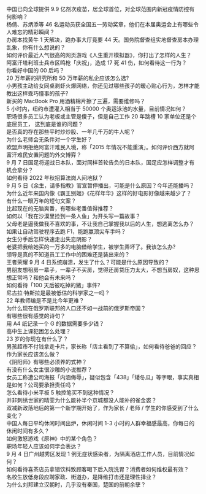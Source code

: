 中国已向全球提供 9.9 亿剂次疫苗，居全球首位，对全球范围内新冠疫情防控有何影响？  
杨倩、苏炳添等 46 名运动员获全国五一劳动奖章，他们在本届奥运会上有哪些令人难忘的精彩瞬间？  
办房本找黄牛 1 天解决，跑办事大厅竟要 44 天。国务院督查组实地督查房本办理乱象，你有什么想说的？  
如何评价最近人气很高的网页游戏《人生重开模拟器》，你打出了怎样的人生？  
阿富汗塔利班士兵市区鸣枪「庆祝」，造成 17 死 41 伤，如何看待这一行为？  
你看好中国的 00 后吗？  
20 万年薪的研究所和 50 万年薪的私企应该怎么选?  
小男孩主动给女同桌剥虾火爆网络，你还见过哪些孩子的暖心贴心行为，怎样才能教出这样乖巧懂事的孩子?  
新买的 MacBook Pro 用酒精棉片擦了三遍，需要维修吗？  
5 小时内，纽约市遭灌入相当于 50000 个奥运泳池的水量，目前情况如何？  
职场很多员工认为老板或主管是傻子，但是自己工作 20 年跳槽 10 家单位还是个底层员工， 这到底是谁的问题？  
是否真的存在那些平时炒炒股、一年几千万的牛人呢？  
为什么老师会无条件对一个学生好？  
欧盟声明拒绝阿富汗难民入境，称「2015 年情况不能重演」。如何评价西方就阿富汗难民安置问题的外交博弈？  
9 月 7 日国足将迎战日本队，面对同样首轮告负的日本队，国足应怎样调整才有机会拿分？  
如何看待 2022 年秋招算法岗人间地狱？  
9 月 5 日《余生，请多指教》官宣暂停播出，可能是什么原因？今年还能播吗？  
为什么近年来国内像《霸王别姬》《花样年华》这样的好电影好像越来越少了？  
有什么一眼万年的短句文案？  
比起现在的无脑爽番，有哪些老番值得推荐？  
如何以「我在沙漠里捡到一条人鱼」为开头写一篇故事？  
父母老是逼我做我不喜欢的事，不让我自己掌握我以后的人生，想逃离怎么办？  
如果让自动驾驶程序去跑 F1，能跑赢顶尖车手吗？  
女生分手后怎样快速走出失恋阴影？  
老婆把我给她买的一万多的电脑借给学生，被学生弄坏了。我该怎么办?  
领导是真的不知道员工工作中的困难还是装出来的？  
王者荣耀 9 月 4 日系统崩溃，发生了什么？可能是什么原因导致的？  
男朋友想租房一辈子，一辈子不买房，觉得还房贷压力太大，不想当房奴，这种思想正常吗？和他会有未来吗？  
如何看待「100 天后被吃掉的猪」事件?  
尼古拉·特斯拉是最被低估的科学家之一吗？  
22 年教师编是不是比今年更难？  
为什么现在俄罗斯联邦的人口还不如一战前的俄罗斯帝国？  
有哪些很有感觉的诗句？  
用 A4 纸记录一个 G 的数据需要多少钱？  
高中生上课犯困怎么处理？  
23 岁的你现在有什么了？  
男孩超市不付钱拿走卡片，家长称「店主看到了不算偷」，如何看待爸爸的回应？作为家长应该怎么做？  
《阴阳师》有哪些必须养的式神？  
有没有什么女主很沙雕的小说推荐？  
女员工称遭公司海报「内涵侮辱」，疑似包含「438」「矮冬瓜」等字眼，事实真相是如何？公司要承担责任吗？  
怎么看待小米平板 5 触控笔买不到这种情况？  
并非刺绣世家的晴雯为什么能补半个京城都没人能补的雀金裘？  
双减新政落地后的第一个新学期开始了，作为家长 / 老师 / 学生的你感受到了什么变化？  
中国人每日平均休闲时间出炉，休闲时间 1-3 小时的人群幸福感最高，你每日的休闲时间有多久？  
如何激怒游戏《原神》中的某个角色？  
职场年轻人应该如何学会表达？  
9 月 4 日广州越秀区发现 1 例无症状感染者，为隔离酒店工作人员，目前情况如何？  
如何看待喜茶店员拿错饮料致顾客喝下后入院洗胃？消费者如何维权最有效？  
名校生放低身段应聘家政、街道办，是降维打击还是理性择业？  
为什么刘邦建立汉朝时，几乎没有秦国，楚国的前朝余孽？  

